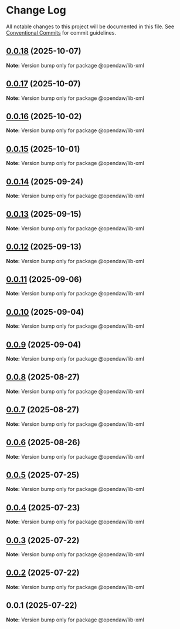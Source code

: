 # Change Log

All notable changes to this project will be documented in this file.
See [Conventional Commits](https://conventionalcommits.org) for commit guidelines.

## [0.0.18](https://github.com/andremichelle/openDAW/compare/@opendaw/lib-xml@0.0.17...@opendaw/lib-xml@0.0.18) (2025-10-07)

**Note:** Version bump only for package @opendaw/lib-xml

## [0.0.17](https://github.com/andremichelle/openDAW/compare/@opendaw/lib-xml@0.0.16...@opendaw/lib-xml@0.0.17) (2025-10-07)

**Note:** Version bump only for package @opendaw/lib-xml

## [0.0.16](https://github.com/andremichelle/openDAW/compare/@opendaw/lib-xml@0.0.15...@opendaw/lib-xml@0.0.16) (2025-10-02)

**Note:** Version bump only for package @opendaw/lib-xml

## [0.0.15](https://github.com/andremichelle/openDAW/compare/@opendaw/lib-xml@0.0.14...@opendaw/lib-xml@0.0.15) (2025-10-01)

**Note:** Version bump only for package @opendaw/lib-xml

## [0.0.14](https://github.com/andremichelle/openDAW/compare/@opendaw/lib-xml@0.0.13...@opendaw/lib-xml@0.0.14) (2025-09-24)

**Note:** Version bump only for package @opendaw/lib-xml

## [0.0.13](https://github.com/andremichelle/openDAW/compare/@opendaw/lib-xml@0.0.12...@opendaw/lib-xml@0.0.13) (2025-09-15)

**Note:** Version bump only for package @opendaw/lib-xml

## [0.0.12](https://github.com/andremichelle/openDAW/compare/@opendaw/lib-xml@0.0.11...@opendaw/lib-xml@0.0.12) (2025-09-13)

**Note:** Version bump only for package @opendaw/lib-xml

## [0.0.11](https://github.com/andremichelle/openDAW/compare/@opendaw/lib-xml@0.0.10...@opendaw/lib-xml@0.0.11) (2025-09-06)

**Note:** Version bump only for package @opendaw/lib-xml

## [0.0.10](https://github.com/andremichelle/openDAW/compare/@opendaw/lib-xml@0.0.9...@opendaw/lib-xml@0.0.10) (2025-09-04)

**Note:** Version bump only for package @opendaw/lib-xml

## [0.0.9](https://github.com/andremichelle/openDAW/compare/@opendaw/lib-xml@0.0.8...@opendaw/lib-xml@0.0.9) (2025-09-04)

**Note:** Version bump only for package @opendaw/lib-xml

## [0.0.8](https://github.com/andremichelle/openDAW/compare/@opendaw/lib-xml@0.0.7...@opendaw/lib-xml@0.0.8) (2025-08-27)

**Note:** Version bump only for package @opendaw/lib-xml

## [0.0.7](https://github.com/andremichelle/openDAW/compare/@opendaw/lib-xml@0.0.6...@opendaw/lib-xml@0.0.7) (2025-08-27)

**Note:** Version bump only for package @opendaw/lib-xml

## [0.0.6](https://github.com/andremichelle/openDAW/compare/@opendaw/lib-xml@0.0.5...@opendaw/lib-xml@0.0.6) (2025-08-26)

**Note:** Version bump only for package @opendaw/lib-xml

## [0.0.5](https://github.com/andremichelle/openDAW/compare/@opendaw/lib-xml@0.0.4...@opendaw/lib-xml@0.0.5) (2025-07-25)

**Note:** Version bump only for package @opendaw/lib-xml

## [0.0.4](https://github.com/andremichelle/openDAW/compare/@opendaw/lib-xml@0.0.3...@opendaw/lib-xml@0.0.4) (2025-07-23)

**Note:** Version bump only for package @opendaw/lib-xml

## [0.0.3](https://github.com/andremichelle/openDAW/compare/@opendaw/lib-xml@0.0.2...@opendaw/lib-xml@0.0.3) (2025-07-22)

**Note:** Version bump only for package @opendaw/lib-xml

## [0.0.2](https://github.com/andremichelle/openDAW/compare/@opendaw/lib-xml@0.0.1...@opendaw/lib-xml@0.0.2) (2025-07-22)

**Note:** Version bump only for package @opendaw/lib-xml

## 0.0.1 (2025-07-22)

**Note:** Version bump only for package @opendaw/lib-xml
